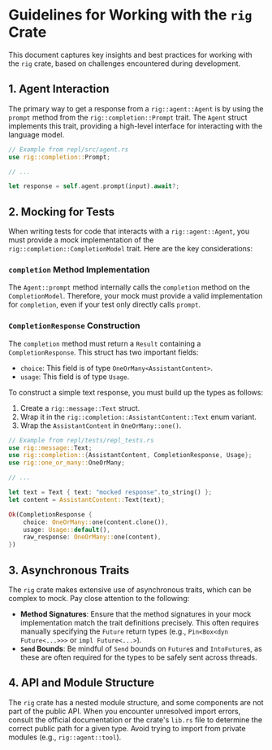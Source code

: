 # Guidelines for Working with the `rig` Crate

This document captures key insights and best practices for working with the `rig` crate, based on challenges encountered during development.

## 1. Agent Interaction

The primary way to get a response from a `rig::agent::Agent` is by using the `prompt` method from the `rig::completion::Prompt` trait. The `Agent` struct implements this trait, providing a high-level interface for interacting with the language model.

```rust
// Example from repl/src/agent.rs
use rig::completion::Prompt;

// ...

let response = self.agent.prompt(input).await?;
```

## 2. Mocking for Tests

When writing tests for code that interacts with a `rig::agent::Agent`, you must provide a mock implementation of the `rig::completion::CompletionModel` trait. Here are the key considerations:

### `completion` Method Implementation

The `Agent::prompt` method internally calls the `completion` method on the `CompletionModel`. Therefore, your mock must provide a valid implementation for `completion`, even if your test only directly calls `prompt`.

### `CompletionResponse` Construction

The `completion` method must return a `Result` containing a `CompletionResponse`. This struct has two important fields:

- `choice`: This field is of type `OneOrMany<AssistantContent>`.
- `usage`: This field is of type `Usage`.

To construct a simple text response, you must build up the types as follows:

1.  Create a `rig::message::Text` struct.
2.  Wrap it in the `rig::completion::AssistantContent::Text` enum variant.
3.  Wrap the `AssistantContent` in `OneOrMany::one()`.

```rust
// Example from repl/tests/repl_tests.rs
use rig::message::Text;
use rig::completion::{AssistantContent, CompletionResponse, Usage};
use rig::one_or_many::OneOrMany;

// ...

let text = Text { text: "mocked response".to_string() };
let content = AssistantContent::Text(text);

Ok(CompletionResponse {
    choice: OneOrMany::one(content.clone()),
    usage: Usage::default(),
    raw_response: OneOrMany::one(content),
})
```

## 3. Asynchronous Traits

The `rig` crate makes extensive use of asynchronous traits, which can be complex to mock. Pay close attention to the following:

- **Method Signatures**: Ensure that the method signatures in your mock implementation match the trait definitions precisely. This often requires manually specifying the `Future` return types (e.g., `Pin<Box<dyn Future<...>>>` or `impl Future<...>`).
- **`Send` Bounds**: Be mindful of `Send` bounds on `Future`s and `IntoFuture`s, as these are often required for the types to be safely sent across threads.

## 4. API and Module Structure

The `rig` crate has a nested module structure, and some components are not part of the public API. When you encounter unresolved import errors, consult the official documentation or the crate's `lib.rs` file to determine the correct public path for a given type. Avoid trying to import from private modules (e.g., `rig::agent::tool`).
